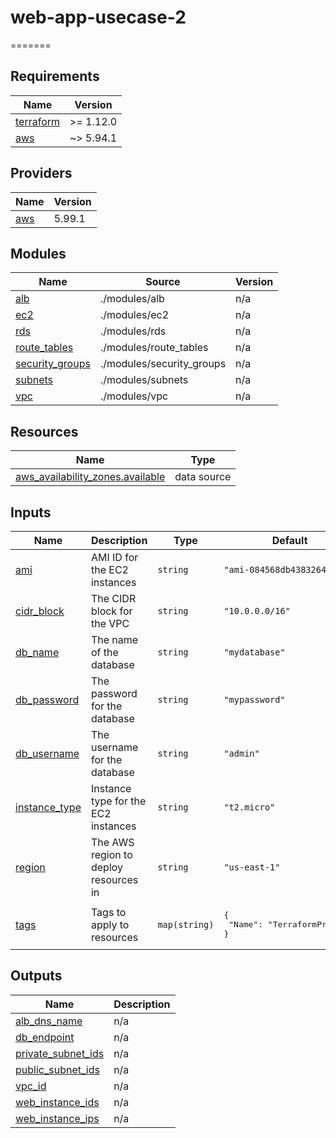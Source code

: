 
# web-app-usecase-2
=======
<!-- BEGIN_TF_DOCS -->
## Requirements

| Name | Version |
|------|---------|
| <a name="requirement_terraform"></a> [terraform](#requirement\_terraform) | >= 1.12.0 |
| <a name="requirement_aws"></a> [aws](#requirement\_aws) | ~> 5.94.1 |

## Providers

| Name | Version |
|------|---------|
| <a name="provider_aws"></a> [aws](#provider\_aws) | 5.99.1 |

## Modules

| Name | Source | Version |
|------|--------|---------|
| <a name="module_alb"></a> [alb](#module\_alb) | ./modules/alb | n/a |
| <a name="module_ec2"></a> [ec2](#module\_ec2) | ./modules/ec2 | n/a |
| <a name="module_rds"></a> [rds](#module\_rds) | ./modules/rds | n/a |
| <a name="module_route_tables"></a> [route\_tables](#module\_route\_tables) | ./modules/route_tables | n/a |
| <a name="module_security_groups"></a> [security\_groups](#module\_security\_groups) | ./modules/security_groups | n/a |
| <a name="module_subnets"></a> [subnets](#module\_subnets) | ./modules/subnets | n/a |
| <a name="module_vpc"></a> [vpc](#module\_vpc) | ./modules/vpc | n/a |

## Resources

| Name | Type |
|------|------|
| [aws_availability_zones.available](https://registry.terraform.io/providers/hashicorp/aws/latest/docs/data-sources/availability_zones) | data source |

## Inputs

| Name | Description | Type | Default | Required |
|------|-------------|------|---------|:--------:|
| <a name="input_ami"></a> [ami](#input\_ami) | AMI ID for the EC2 instances | `string` | `"ami-084568db4383264d4"` | no |
| <a name="input_cidr_block"></a> [cidr\_block](#input\_cidr\_block) | The CIDR block for the VPC | `string` | `"10.0.0.0/16"` | no |
| <a name="input_db_name"></a> [db\_name](#input\_db\_name) | The name of the database | `string` | `"mydatabase"` | no |
| <a name="input_db_password"></a> [db\_password](#input\_db\_password) | The password for the database | `string` | `"mypassword"` | no |
| <a name="input_db_username"></a> [db\_username](#input\_db\_username) | The username for the database | `string` | `"admin"` | no |
| <a name="input_instance_type"></a> [instance\_type](#input\_instance\_type) | Instance type for the EC2 instances | `string` | `"t2.micro"` | no |
| <a name="input_region"></a> [region](#input\_region) | The AWS region to deploy resources in | `string` | `"us-east-1"` | no |
| <a name="input_tags"></a> [tags](#input\_tags) | Tags to apply to resources | `map(string)` | <pre>{<br/>  "Name": "TerraformProject"<br/>}</pre> | no |

## Outputs

| Name | Description |
|------|-------------|
| <a name="output_alb_dns_name"></a> [alb\_dns\_name](#output\_alb\_dns\_name) | n/a |
| <a name="output_db_endpoint"></a> [db\_endpoint](#output\_db\_endpoint) | n/a |
| <a name="output_private_subnet_ids"></a> [private\_subnet\_ids](#output\_private\_subnet\_ids) | n/a |
| <a name="output_public_subnet_ids"></a> [public\_subnet\_ids](#output\_public\_subnet\_ids) | n/a |
| <a name="output_vpc_id"></a> [vpc\_id](#output\_vpc\_id) | n/a |
| <a name="output_web_instance_ids"></a> [web\_instance\_ids](#output\_web\_instance\_ids) | n/a |
| <a name="output_web_instance_ips"></a> [web\_instance\_ips](#output\_web\_instance\_ips) | n/a |
<!-- END_TF_DOCS -->

